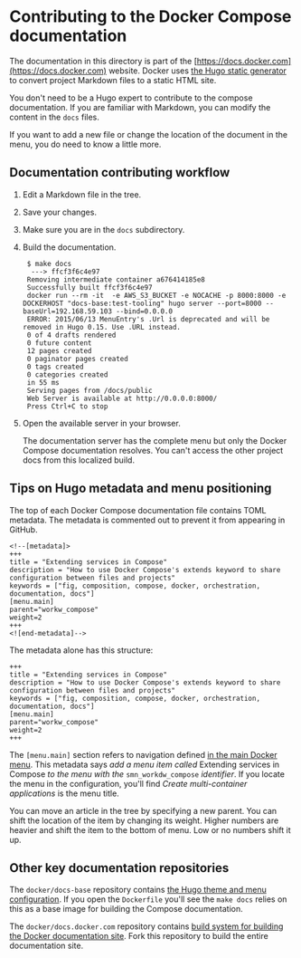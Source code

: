 <!--[metadata]>
+++
draft = true
title = "Compose README"
description = "Compose README"
keywords = ["Docker, documentation, manual, guide, reference, api"]
+++
<![end-metadata]-->

# Contributing to the Docker Compose documentation

The documentation in this directory is part of the [https://docs.docker.com](https://docs.docker.com) website.  Docker uses [the Hugo static generator](http://gohugo.io/overview/introduction/) to convert project Markdown files to a static HTML site.

You don't need to be a Hugo expert to contribute to the compose documentation. If you are familiar with Markdown, you can modify the content in the `docs` files.

If you want to add a new file or change the location of the document in the menu, you do need to know a little more.

## Documentation contributing workflow

1. Edit a Markdown file in the tree.

2. Save your changes.

3. Make sure you are in the `docs` subdirectory.

4. Build the documentation.

        $ make docs
         ---> ffcf3f6c4e97
        Removing intermediate container a676414185e8
        Successfully built ffcf3f6c4e97
        docker run --rm -it  -e AWS_S3_BUCKET -e NOCACHE -p 8000:8000 -e DOCKERHOST "docs-base:test-tooling" hugo server --port=8000 --baseUrl=192.168.59.103 --bind=0.0.0.0
        ERROR: 2015/06/13 MenuEntry's .Url is deprecated and will be removed in Hugo 0.15. Use .URL instead.
        0 of 4 drafts rendered
        0 future content
        12 pages created
        0 paginator pages created
        0 tags created
        0 categories created
        in 55 ms
        Serving pages from /docs/public
        Web Server is available at http://0.0.0.0:8000/
        Press Ctrl+C to stop

5. Open the available server in your browser.

    The documentation server has the complete menu but only the Docker Compose
    documentation resolves.  You can't access the other project docs from this
    localized build.

## Tips on Hugo metadata and menu positioning

The top of each Docker Compose documentation file contains TOML metadata. The metadata is commented out to prevent it from appearing in GitHub.

    <!--[metadata]>
    +++
    title = "Extending services in Compose"
    description = "How to use Docker Compose's extends keyword to share configuration between files and projects"
    keywords = ["fig, composition, compose, docker, orchestration, documentation, docs"]
    [menu.main]
    parent="workw_compose"
    weight=2
    +++
    <![end-metadata]-->

The metadata alone has this structure:

    +++
    title = "Extending services in Compose"
    description = "How to use Docker Compose's extends keyword to share configuration between files and projects"
    keywords = ["fig, composition, compose, docker, orchestration, documentation, docs"]
    [menu.main]
    parent="workw_compose"
    weight=2
    +++

The `[menu.main]` section refers to navigation defined [in the main Docker menu](https://github.com/docker/docs-base/blob/hugo/config.toml). This metadata says *add a menu item called* Extending services in Compose *to the menu with the* `smn_workdw_compose` *identifier*.  If you locate the menu in the configuration, you'll find *Create multi-container applications* is the menu title.

You can move an article in the tree by specifying a new parent. You can shift the location of the item by changing its weight.  Higher numbers are heavier and shift the item to the bottom of menu. Low or no numbers shift it up.


## Other key documentation repositories

The `docker/docs-base` repository contains [the Hugo theme and menu configuration](https://github.com/docker/docs-base). If you open the `Dockerfile` you'll see the `make docs` relies on this as a base image for building the Compose documentation.

The `docker/docs.docker.com` repository contains [build system for building the Docker documentation site](https://github.com/docker/docs.docker.com). Fork this repository to build the entire documentation site.
